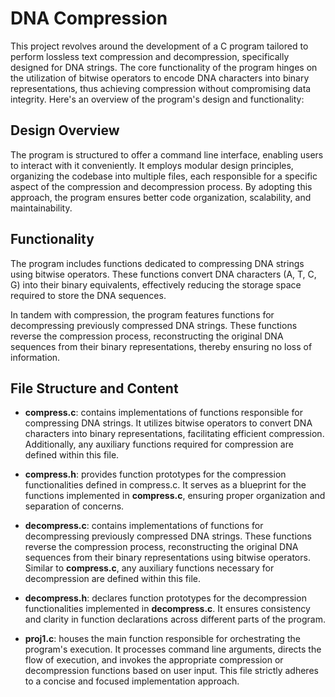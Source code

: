 # DNA Compression

This project revolves around the development of a C program tailored to perform lossless text compression and decompression, specifically designed for DNA strings. The core functionality of the program hinges on the utilization of bitwise operators to encode DNA characters into binary representations, thus achieving compression without compromising data integrity. Here's an overview of the program's design and functionality:

## Design Overview
The program is structured to offer a command line interface, enabling users to interact with it conveniently. It employs modular design principles, organizing the codebase into multiple files, each responsible for a specific aspect of the compression and decompression process. By adopting this approach, the program ensures better code organization, scalability, and maintainability.

## Functionality
The program includes functions dedicated to compressing DNA strings using bitwise operators. These functions convert DNA characters (A, T, C, G) into their binary equivalents, effectively reducing the storage space required to store the DNA sequences.

In tandem with compression, the program features functions for decompressing previously compressed DNA strings. These functions reverse the compression process, reconstructing the original DNA sequences from their binary representations, thereby ensuring no loss of information.

## File Structure and Content
- **compress.c**: contains implementations of functions responsible for compressing DNA strings. It utilizes bitwise operators to convert DNA characters into binary representations, facilitating efficient compression. Additionally, any auxiliary functions required for compression are defined within this file.

- **compress.h**: provides function prototypes for the compression functionalities defined in compress.c. It serves as a blueprint for the functions implemented in **compress.c**, ensuring proper organization and separation of concerns.

- **decompress.c**: contains implementations of functions for decompressing previously compressed DNA strings. These functions reverse the compression process, reconstructing the original DNA sequences from their binary representations using bitwise operators. Similar to **compress.c**, any auxiliary functions necessary for decompression are defined within this file.

- **decompress.h**: declares function prototypes for the decompression functionalities implemented in **decompress.c**. It ensures consistency and clarity in function declarations across different parts of the program.

- **proj1.c**: houses the main function responsible for orchestrating the program's execution. It processes command line arguments, directs the flow of execution, and invokes the appropriate compression or decompression functions based on user input. This file strictly adheres to a concise and focused implementation approach.
